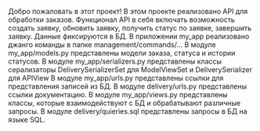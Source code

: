 Добро пожаловать в этот проект!
В этом проекте реализовано API для обработки заказов.
Функционал API в себя включать возможность создать заявку, обновить заявку, получить статус по заявке, завершить заявку. 
Данные фиксируются в БД.
В приложении my_app реализовано джанго команды в папке management/commands/...
В модуле my_app/models.py представлены модели заказа, статуса и истории статусов. 
В модуле my_app/serializers.py представлены классы серализаторы DeliverySerializerSet для ModelViewSet и DeliverySerializer для APIView
В модуле my_app/urls.py представлены ссылки для представления записей из БД.
В модуле delivery/urls.py представлены ссылки документацию.
В модуле my_app/views.py представлены классы, которые взаимодействуют с БД и обрабатывают различные запросы. 
В модуле delivery/quieries.sql представлены запросы в БД на языке SQL.

